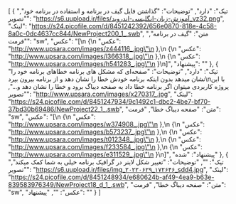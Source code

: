 [
  {
    "تیک": "دارد",
    "توضیحات": "گذاشتن فایل گیف در برنامه و استفاده در برنامه خود",
    "تصویر": "https://s6.uupload.ir/files/آموزش-زبان-انگلیسی-اندروید_vz32.png",
    "لینک": "https://s24.picofile.com/d/8451242392/656e0870-818e-4c58-8a0c-0dc4637cc844/NewProject200_1_.swb",
    "متن": "گیف در برنامه",
    "فرمت": "sw",
    "عکس": "[\n  {\n    \"عکس\": \"http://www.upsara.com/images/z444116_.jpg\"\n  },\n  {\n    \"عکس\": \"http://www.upsara.com/images/l366318_.jpg\"\n  },\n  {\n    \"عکس\": \"http://www.upsara.com/images/h541283_.jpg\"\n  }\n]",
    "پیشنهاد": ""
  },
  {
    "تیک": "دارد",
    "توضیحات": "صفحه‌ای که مشکل های برنامه خطاهای برنامه خود را نشان میدهد بدون اینکه برنامه خودش خطا را نشان دهد و از برنامه بیرون بپرد\nبا این پروژه کاربردی میتوان اگر برنامه خطا داد به صفحه دیباگ برود و خطا را نشان دهد و...",
    "تصویر": "http://www.upsara.com/images/x270317_.jpg",
    "لینک": "https://s24.picofile.com/d/8451247934/9c1492c1-dbc2-4be7-bf70-37bd30b69486/NewProject22_1_.swb",
    "متن": "صفحه دیباگ خطا",
    "فرمت": "sw",
    "عکس": "[\n  {\n    \"عکس\": \"http://www.upsara.com/images/w374908_.jpg\"\n  },\n  {\n    \"عکس\": \"http://www.upsara.com/images/b573237_.jpg\"\n  },\n  {\n    \"عکس\": \"http://www.upsara.com/images/t012348_.jpg\"\n  },\n  {\n    \"عکس\": \"http://www.upsara.com/images/f233584_.jpg\"\n  },\n  {\n    \"عکس\": \"http://www.upsara.com/images/e311529_.jpg\"\n  }\n]",
    "پیشنهاد": "شده"
  },
  {
    "تیک": "",
    "توضیحات": "تغییر شکل لاینر در گرافیک برنامه خیلی به شما کمک میکند",
    "تصویر": "https://s6.uupload.ir/files/img_۲۰۲۲۰۶۲۹_۱۷۲۶۴۶_sdd4.jpg",
    "لینک": "https://s24.picofile.com/d/8451248934/e680624b-af49-4ea9-b63e-839583976349/NewProject18_d_1_.swb",
    "متن": "صفحه دیباگ خطا",
    "فرمت": "sw",
    "عکس": "",
    "پیشنهاد": ""
  }
]
